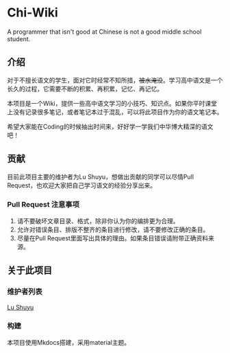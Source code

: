 # Chi-Wiki

 A programmer that isn't good at Chinese is not a good middle school student.

## 介绍

对于不擅长语文的学生，面对它时经常不知所措，~~被水淹没~~。学习高中语文是一个长久的过程，它需要不断的积累、再积累，记忆、再记忆。

本项目是一个Wiki，提供一些高中语文学习的小技巧、知识点。如果你平时课堂上没有记录很多笔记，或者笔记本过于混乱，可以将此项目作为你的语文笔记本。

希望大家能在Coding的时候抽出时间来，好好学一学我们中华博大精深的语文吧！

## 贡献

目前此项目主要的维护者为Lu Shuyu，想做出贡献的同学可以尽情Pull Request，也欢迎大家把自己学习语文的经验分享出来。

### Pull Request 注意事项

1. 请不要破坏文章目录、格式，除非你认为你的编排更为合理。
2. 允许对错误条目、排版不整齐的条目进行修改，请不要修改正确的条目。
3. 尽量在Pull Request里面写出具体的理由。如果条目错误请附带正确资料来源。

## 关于此项目

### 维护者列表

[Lu Shuyu](https://avatars3.githubusercontent.com/u/27007632?s=460&v=4)

### 构建

本项目使用Mkdocs搭建，采用material主题。
